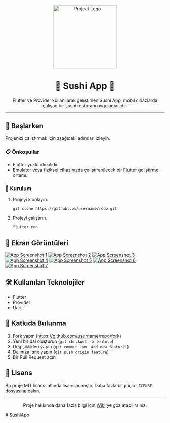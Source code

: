 <div align="center">
  <img src="https://i.hizliresim.com/at95tde.png" width="200" height="200" alt="Project Logo">
  <h1>🍣 Sushi App 📱</h1>
  <p>
    Flutter ve Provider kullanılarak geliştirilen Sushi App, mobil cihazlarda çalışan bir sushi restoranı uygulamasıdır.
  </p>
</div>

---

<h2>🚀 Başlarken</h2>

<p>Projenizi çalıştırmak için aşağıdaki adımları izleyin.</p>

<h3>📋 Önkoşullar</h3>

<ul>
  <li>Flutter yüklü olmalıdır.</li>
  <li>Emulator veya fiziksel cihazınızda çalıştırabilecek bir Flutter geliştirme ortamı.</li>
</ul>

<h3>🔧 Kurulum</h3>

<ol>
  <li>Projeyi klonlayın.
    <pre><code>git clone https://github.com/username/repo.git</code></pre>
  </li>
  <li>Projeyi çalıştırın.
    <pre><code>flutter run</code></pre>
  </li>
</ol>

<h2>📸 Ekran Görüntüleri</h2>

<p>
  <a href="https://hizliresim.com/qmefawk"><img src="https://i.hizliresim.com/qmefawk.png" alt="App Screenshot 1"></a>
  <a href="https://hizliresim.com/irf551q"><img src="https://i.hizliresim.com/irf551q.png" alt="App Screenshot 2"></a>
  <a href="https://hizliresim.com/fbcphlg"><img src="https://i.hizliresim.com/fbcphlg.png" alt="App Screenshot 3"></a>
  <a href="https://hizliresim.com/ejgph36"><img src="https://i.hizliresim.com/ejgph36.png" alt="App Screenshot 4"></a>
  <a href="https://hizliresim.com/ovxw4m9"><img src="https://i.hizliresim.com/ovxw4m9.png" alt="App Screenshot 5"></a>
  <a href="https://hizliresim.com/hph2xwy"><img src="https://i.hizliresim.com/hph2xwy.png" alt="App Screenshot 6"></a>
  <a href="https://hizliresim.com/at95tde"><img src="https://i.hizliresim.com/at95tde.png" alt="App Screenshot 7"></a>
</p>

<h2>🛠️ Kullanılan Teknolojiler</h2>

<ul>
  <li>Flutter</li>
  <li>Provider</li>
  <li>Dart</li>
</ul>

<h2>🤝 Katkıda Bulunma</h2>

<ol>
  <li>Fork yapın (<a href="https://github.com/username/repo/fork">https://github.com/username/repo/fork</a>)</li>
  <li>Yeni bir dal oluşturun (<code>git checkout -b feature</code>)</li>
  <li>Değişiklikleri yapın (<code>git commit -am 'Add new feature'</code>)</li>
  <li>Dalınıza itme yapın (<code>git push origin feature</code>)</li>
  <li>Bir Pull Request açın</li>
</ol>

<h2>📝 Lisans</h2>

<p>Bu proje MIT lisansı altında lisanslanmıştır. Daha fazla bilgi için <code>LICENSE</code> dosyasına bakın.</p>

---

<div align="center">
  <p>Proje hakkında daha fazla bilgi için <a href="https://github.com/username/repo/wiki">Wiki</a>'ye göz atabilirsiniz.</p>
</div>
# SushiApp
